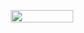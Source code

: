 <p align="center">
  <img width="100" height="20" src="https://komarev.com/ghpvc/?username=haze-1337">
</p>
